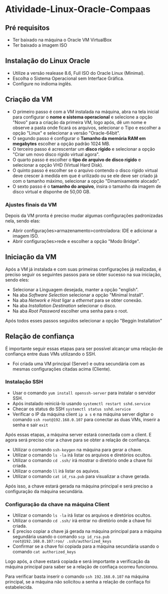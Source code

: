 # Atividade-Linux-Oracle-Compaas

## Pré requisitos

- Ter baixado na máquina o Oracle VM VirtualBox
- Ter baixado a imagem ISO

## Instalação do Linux Oracle
- Utilize a versão realease 8.6, Full ISO do Oracle Linux (Minimal).
- Escolha o Sistema Operacional sem Interface Gráfica.
- Configure no indioma inglês.

## Criação da VM

- O primeiro passo é com a VM instalada na máquina, abra na tela inicial para configurar o **nome e sistema operacional** e selecione a opção "Novo" para a criação da primeira VM, logo após, dê um nome e observe a pasta onde ficará os arquivos, selecionar o Tipo e escolher a opção "Linux" e selecionar a versão "Oracle-64bit".
- O segundo passo é configurar o **Tamanho da memória RAM em megabytes** escolher a opção padrão 1024 MB.
- O terceiro passo é acrescentar um **disco rígido** e selecionar a opção "Criar um novo disco rígido virtual agora".
- O quarto passo é escolher o **tipo de arquivo de disco rígido** e selecionar a opção VHD (Virtual Hard Disk).
- O quinto passo é escolher se o arquivo contendo o disco rígido virtual deve crescer à medida em que é urilizado ou se ele deve ser criado já com o tamanho máximo, selecionar a opção "Dinamixamente alocado".
- O sexto passo é o **tamanho do arquivo**, insira o tamanho da imagem de disco virtual e disponhe de 50,00 GB.

### Ajustes finais da VM ###

Depois da VM pronta é preciso mudar algumas configurações padronizadas nela, sendo elas:
- Abrir configurações>armazenamento>controladora: IDE e adicionar  a imagem ISO.
- Abrir configurações>rede e escolher a opção "Modo Bridge".

## Iniciação da VM ##

Após a VM já instalada e com suas primeiras configurações já realizadas, é preciso seguir os seguintes passos para se obter sucesso na sua iniciação, sendo eles:
- Selecionar a Linguagem desejada, manter a opção "english".
- Na aba *Software Selection* selecionar a opção "Minimal Install".
- Na aba *Network e Host*  ligar a *ethernet* para se obter conexão.
- Na aba *Installation Destination* selecionar o disco.
- Na aba *Root Password* escolher uma senha para o root.

Após todos esses passos seguidos selecionar a opção "Beggin Installation"

## Relação de confiança ##

É importante seguir essas etapas para ser possível alcançar uma relação de confiança entre duas VMs utilizando o SSH.

- Foi criada uma VM principal (Server) e outra secundária com as mesmas configurações citadas acima (Cliente).

### Instalação SSH ###

- Usar o comando `yum install openssh-server` para instalar o servidor SSH.
- Após instalado reiniciá-lo usando `systemctl restart sshd.service`
- Checar os status do SSH `systemctl status sshd.service`
- Verificar o IP da máquina client `ip a s` e na máquina server digitar o comando `ssh root@192.168.0.107` para conectar as duas VMs, inserir a senha e sair `exit`

Após essas etapas, a máquina server estará conectada com a client. E agora será preciso criar a chave para se obter a relação de confiança.

- Utilizar o comando `ssh-keygen` na máquina para gerar a chave.
- Utilizar o comando `ls -la` irá listar os arquivos e diretórios ocultos.
- Utilizar o comando `cd .ssh/` irá mostrar o diretório onde a chave foi criada.
- Utilizar o comando `ll` irá listar os aquivos.
- Utilizar o comando `cat id_rsa.pub` para visualizar a chave gerada.

Após isso, a chave estará gerada na máquina principal e será preciso a configuração da máquina secundária.

### Configuração da chave na máquina Client ###


- Utilizar o comando `ls -la` irá listar os arquivos e diretórios ocultos.
- Utilizar o comando `cd .ssh/` irá entrar no diretório onde a chave foi criada.
- É preciso copiar a chave já gerada na máquina principal para a máquina segundária usando o comando `scp id_rsa.pub root@192.168.0.107:roo/ .ssh/authorized_keys`
- Confirmar se a chave foi copiada para a máquina secundária usando o comando `cat authorized_keys`

Logo após, a chave estará copiada e será importante a verificação da máquina principal para saber se a relação de confiaça ocorreu funcionou.

Para verificar basta inserir o comando `ssh 192.168.0.107` na máquina principal, se a máquina não solicitou a senha a relação de confiaça foi estabelecida.





